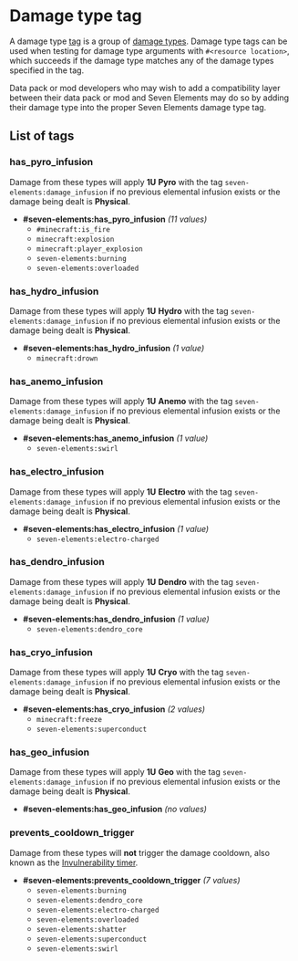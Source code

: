 # Damage type tag

A damage type [tag](https://minecraft.wiki/w/Tag_(Java_Edition)) is a group of [damage types](https://minecraft.wiki/w/Damage_type). Damage type tags can be used when testing for damage type arguments with `#<resource location>`, which succeeds if the damage type matches any of the damage types specified in the tag.

Data pack or mod developers who may wish to add a compatibility layer between their data pack or mod and Seven Elements may do so by adding their damage type into the proper Seven Elements damage type tag.

## List of tags

### has_pyro_infusion

Damage from these types will apply **1U** <span class="pyro">**Pyro**</span> with the tag `seven-elements:damage_infusion` if no previous elemental infusion exists or the damage being dealt is **Physical**.

<div class="treeview">
	<ul>
		<li>
			<span title="NBT List / JSON Array" class="nbt-sprite sprite" style="background-position:-32px -32px;background-size:64px auto;height:16px;width:16px"></span> <b>#seven-elements:has_pyro_infusion</b> <i>(11 values)</i>
			<ul>
				<li><code>#minecraft:is_fire</code></li>
				<li><code>minecraft:explosion</code></li>
				<li><code>minecraft:player_explosion</code></li>
				<li><code>seven-elements:burning</code></li>
				<li><code>seven-elements:overloaded</code></li>
			</ul>
		</li>
	</ul>
</div>

### has_hydro_infusion

Damage from these types will apply **1U** <span class="hydro">**Hydro**</span> with the tag `seven-elements:damage_infusion` if no previous elemental infusion exists or the damage being dealt is **Physical**.

<div class="treeview">
	<ul>
		<li>
			<span title="NBT List / JSON Array" class="nbt-sprite sprite" style="background-position:-32px -32px;background-size:64px auto;height:16px;width:16px"></span> <b>#seven-elements:has_hydro_infusion</b> <i>(1 value)</i>
			<ul>
				<li><code>minecraft:drown</code></li>
			</ul>
		</li>
	</ul>
</div>

### has_anemo_infusion

Damage from these types will apply **1U** <span class="anemo">**Anemo**</span> with the tag `seven-elements:damage_infusion` if no previous elemental infusion exists or the damage being dealt is **Physical**.

<div class="treeview">
	<ul>
		<li>
			<span title="NBT List / JSON Array" class="nbt-sprite sprite" style="background-position:-32px -32px;background-size:64px auto;height:16px;width:16px"></span> <b>#seven-elements:has_anemo_infusion</b> <i>(1 value)</i>
			<ul>
				<li><code>seven-elements:swirl</code></li>
			</ul>
		</li>
	</ul>
</div>

### has_electro_infusion

Damage from these types will apply **1U** <span class="electro">**Electro**</span> with the tag `seven-elements:damage_infusion` if no previous elemental infusion exists or the damage being dealt is **Physical**.

<div class="treeview">
	<ul>
		<li>
			<span title="NBT List / JSON Array" class="nbt-sprite sprite" style="background-position:-32px -32px;background-size:64px auto;height:16px;width:16px"></span> <b>#seven-elements:has_electro_infusion</b> <i>(1 value)</i>
			<ul>
				<li><code>seven-elements:electro-charged</code></li>
			</ul>
		</li>
	</ul>
</div>

### has_dendro_infusion

Damage from these types will apply **1U** <span class="dendro">**Dendro**</span> with the tag `seven-elements:damage_infusion` if no previous elemental infusion exists or the damage being dealt is **Physical**.

<div class="treeview">
	<ul>
		<li>
			<span title="NBT List / JSON Array" class="nbt-sprite sprite" style="background-position:-32px -32px;background-size:64px auto;height:16px;width:16px"></span> <b>#seven-elements:has_dendro_infusion</b> <i>(1 value)</i>
			<ul>
				<li><code>seven-elements:dendro_core</code></li>
			</ul>
		</li>
	</ul>
</div>

### has_cryo_infusion

Damage from these types will apply **1U** <span class="cryo">**Cryo**</span> with the tag `seven-elements:damage_infusion` if no previous elemental infusion exists or the damage being dealt is **Physical**.

<div class="treeview">
	<ul>
		<li>
			<span title="NBT List / JSON Array" class="nbt-sprite sprite" style="background-position:-32px -32px;background-size:64px auto;height:16px;width:16px"></span> <b>#seven-elements:has_cryo_infusion</b> <i>(2 values)</i>
			<ul>
				<li><code>minecraft:freeze</code></li>
				<li><code>seven-elements:superconduct</code></li>
			</ul>
		</li>
	</ul>
</div>

### has_geo_infusion

Damage from these types will apply **1U** <span class="geo">**Geo**</span> with the tag `seven-elements:damage_infusion` if no previous elemental infusion exists or the damage being dealt is **Physical**.

<div class="treeview">
	<ul>
		<li>
			<span title="NBT List / JSON Array" class="nbt-sprite sprite" style="background-position:-32px -32px;background-size:64px auto;height:16px;width:16px"></span> <b>#seven-elements:has_geo_infusion</b> <i>(no values)</i>
		</li>
	</ul>
</div>

### prevents_cooldown_trigger

Damage from these types will **not** trigger the damage cooldown, also known as the [Invulnerability timer](https://minecraft.wiki/w/Damage#Invulnerability_timer).

<div class="treeview">
	<ul>
		<li>
			<span title="NBT List / JSON Array" class="nbt-sprite sprite" style="background-position:-32px -32px;background-size:64px auto;height:16px;width:16px"></span> <b>#seven-elements:prevents_cooldown_trigger</b> <i>(7 values)</i>
			<ul>
				<li><code>seven-elements:burning</code></li>
				<li><code>seven-elements:dendro_core</code></li>
				<li><code>seven-elements:electro-charged</code></li>
				<li><code>seven-elements:overloaded</code></li>
				<li><code>seven-elements:shatter</code></li>
				<li><code>seven-elements:superconduct</code></li>
				<li><code>seven-elements:swirl</code></li>
			</ul>
		</li>
	</ul>
</div>